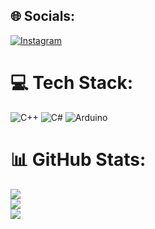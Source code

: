 ## 🌐 Socials:
[![Instagram](https://img.shields.io/badge/Instagram-%23E4405F.svg?logo=Instagram&logoColor=white)](https://instagram.com/vasya_trompak) 

# 💻 Tech Stack:
![C++](https://img.shields.io/badge/c++-%2300599C.svg?style=for-the-badge&logo=c%2B%2B&logoColor=white) ![C#](https://img.shields.io/badge/c%23-%23239120.svg?style=for-the-badge&logo=csharp&logoColor=white) ![Arduino](https://img.shields.io/badge/-Arduino-00979D?style=for-the-badge&logo=Arduino&logoColor=white)
# 📊 GitHub Stats:
![](https://github-readme-stats.vercel.app/api?username=Vas1lko&theme=dark&hide_border=true&include_all_commits=false&count_private=true)<br/>
![](https://nirzak-streak-stats.vercel.app/?user=Vas1lko&theme=dark&hide_border=true)<br/>
![](https://github-readme-stats.vercel.app/api/top-langs/?username=Vas1lko&theme=dark&hide_border=true&include_all_commits=false&count_private=true&layout=compact)

